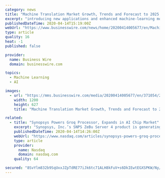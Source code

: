 ```yaml
---
category: news
title: "Machine Translation Market Growth, Trends and Forecast to 2025 - ResearchAndMarkets.com"
excerpt: "introducing new applications and enhanced machine-learning models. The translation market is witnessing an excess demand based on the rising use of computer-assisted tools. The necessity to use the technology in favor of the more efficient translation process is, therefore, continuously increasing. Using machine translation technology ..."
publishedDateTime: 2020-04-14T15:19:00Z
webUrl: "https://www.businesswire.com/news/home/20200414005677/en/Machine-Translation-Market-Growth-Trends-Forecast-2025"
type: article
quality: 16
heat: -1
published: false

provider:
  name: Business Wire
  domain: businesswire.com

topics:
  - Machine Learning
  - AI

images:
  - url: "https://mms.businesswire.com/media/20200414005677/en/371054/23/ResearchAndMarkets_800px.jpg"
    width: 1200
    height: 627
    title: "Machine Translation Market Growth, Trends and Forecast to 2025 - ResearchAndMarkets.com"

related:
  - title: "Synopsys Powers Groq Processor, Expands in AI Chip Market"
    excerpt: "Synopsys, Inc.’s SNPS ZeBu Server 4 product is generating a broad-based adoption by customers’ designing storage, networking and AI chips. Recently, the company announced that Groq has adopted the ZeBu Server 4 emulation solution to develop its Tensor Streaming Processor (TSP)."
    publishedDateTime: 2020-04-14T14:26:00Z
    webUrl: "https://www.nasdaq.com/articles/synopsys-powers-groq-processor-expands-in-ai-chip-market-2020-04-14"
    type: article
    provider:
      name: Nasdaq
      domain: nasdaq.com
    quality: 64

secured: "8SvYlm832b9SqUxxJZpTdRE77iJk6tc71ALH8kFuV+s6DkIEwtEGXSPKW/Ny/RySVq79zbqR3bQIN02WSOLv2pdqCwniPgbeAHW7IZFfKa1fnrwlXKGXAD+CrqDJ3eMuZuj8I6Ou4mS6k8P/VDuqwhFPOU5Brw9gGL5jR+3N/eIF8VF/RJsdJWIA9xZqGR0OHcdRP3kNbZy4oKXEVGg9R9vrZvpEeb4AhsyjNBcK2CiYw8xABGuygdTCBUhFZofuWoTBMqPeGTyRBllTnyZ0FhruPdL/EdCEGAxC0qHK87xwEFpanZI4baNTeRwV0nVC;JqPV2qdvLTKoqxlbGsnuBA=="
---
```


